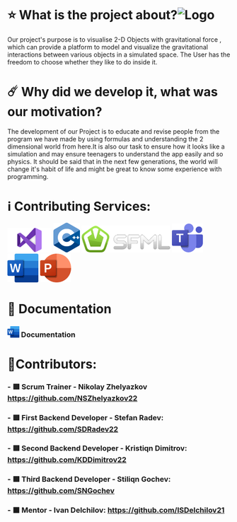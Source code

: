  # ⭐ **What is the project about?**![Logo](https://github.com/codingburgas/2324-space-sprint-project-spaceastra/assets/132429905/069742fe-be52-425e-a23e-85176f3f1031)
Our project's purpose is to visualise 2-D Objects with gravitational force , which can provide a platform to model and visualize the gravitational interactions between various objects in a simulated space. The User has the freedom to choose whether they like to do inside it.
# ☄️ **Why did we develop it, what was our motivation?**
The development of our Project is to educate and revise people from the program we have made by using formulas and understanding the 2 dimensional world from here.It is also our task to ensure how it looks like a simulation and may ensure teenagers to understand the app easily and so physics. It should be said that in the next few generations, the world will change it's habit of life and might be great to know some experience with programming.
 # ℹ️ **Contributing Services:**
 <a href="https://visualstudio.microsoft.com/"><img src="Additional Files/Pictures/VSlogo.png" width='100'></a>
 <a href="https://cplusplus.com/"><img src="Additional Files/Pictures/C++.png" width='60'></a>
 <img src='Additional Files/Pictures/SFML Logo.png' width='200' position='center'>
<a href="https://www.microsoft.com/en-us/microsoft-teams/log-in"><img src="Additional Files/Pictures/TeamsLogo.png" width='70'></a>
<a href="https://www.microsoft.com/bg-bg/microsoft-365/word"><img src="Additional Files/Pictures/WordLogo.png" width='70'></a>
<a href="https://www.microsoft.com/en-us/microsoft-365/powerpoint"><img src="Additional Files/Pictures/PowerPoint.png" width='70'></a>

 # 📄 Documentation
###   <img src="Additional Files/Pictures/WordLogo.png" width='27'> Documentation
# :crown:Contributors:
### - 🟥 Scrum Trainer - Nikolay Zhelyazkov https://github.com/NSZhelyazkov22
### - 🟥 First Backend Developer - Stefan Radev: https://github.com/SDRadev22
### - 🟥 Second Backend Developer - Kristiqn Dimitrov: https://github.com/KDDimitrov22
### - 🟩 Third Backend Developer - Stiliqn Gochev: https://github.com/SNGochev
### - ⬛ Mentor - Ivan Delchilov: https://github.com/ISDelchilov21
